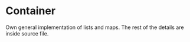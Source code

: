 # Container
Own general implementation of lists and maps. The rest of the details are inside source file.
